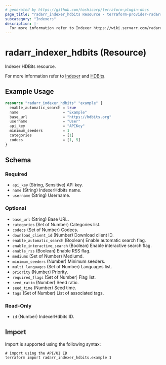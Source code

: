 ```yaml
---
# generated by https://github.com/hashicorp/terraform-plugin-docs
page_title: "radarr_indexer_hdbits Resource - terraform-provider-radarr"
subcategory: "Indexers"
description: |-
  For more information refer to Indexer https://wiki.servarr.com/radarr/settings#indexers and HDBits https://wiki.servarr.com/radarr/supported#hdbits.
---
```


# radarr_indexer_hdbits (Resource)

<!-- subcategory:Indexers -->Indexer HDBits resource.
For more information refer to [Indexer](https://wiki.servarr.com/radarr/settings#indexers) and [HDBits](https://wiki.servarr.com/radarr/supported#hdbits).

## Example Usage

```terraform
resource "radarr_indexer_hdbits" "example" {
  enable_automatic_search = true
  name                    = "Example"
  base_url                = "https://hdbits.org"
  username                = "User"
  api_key                 = "APIKey"
  minimum_seeders         = 1
  categories              = [1]
  codecs                  = [1, 5]
}
```

<!-- schema generated by tfplugindocs -->
## Schema

### Required

- `api_key` (String, Sensitive) API key.
- `name` (String) IndexerHdbits name.
- `username` (String) Username.

### Optional

- `base_url` (String) Base URL.
- `categories` (Set of Number) Categories list.
- `codecs` (Set of Number) Codecs.
- `download_client_id` (Number) Download client ID.
- `enable_automatic_search` (Boolean) Enable automatic search flag.
- `enable_interactive_search` (Boolean) Enable interactive search flag.
- `enable_rss` (Boolean) Enable RSS flag.
- `mediums` (Set of Number) Mediumd.
- `minimum_seeders` (Number) Minimum seeders.
- `multi_languages` (Set of Number) Languages list.
- `priority` (Number) Priority.
- `required_flags` (Set of Number) Flag list.
- `seed_ratio` (Number) Seed ratio.
- `seed_time` (Number) Seed time.
- `tags` (Set of Number) List of associated tags.

### Read-Only

- `id` (Number) IndexerHdbits ID.

## Import

Import is supported using the following syntax:

```shell
# import using the API/UI ID
terraform import radarr_indexer_hdbits.example 1
```
